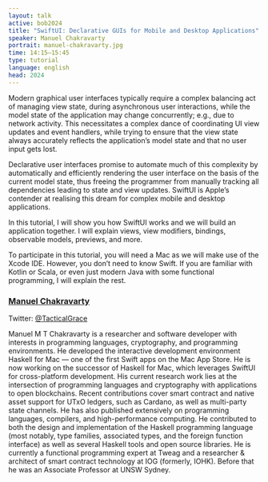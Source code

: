 ```yaml
---
layout: talk
active: bob2024
title: "SwiftUI: Declarative GUIs for Mobile and Desktop Applications"
speaker: Manuel Chakravarty
portrait: manuel-chakravarty.jpg
time: 14:15–15:45
type: tutorial
language: english
head: 2024
---
```


Modern graphical user interfaces typically require a complex balancing
act of managing view state, during asynchronous user interactions,
while the model state of the application may change concurrently;
e.g., due to network activity. This necessitates a complex dance of
coordinating UI view updates and event handlers, while trying to
ensure that the view state always accurately reflects the
application’s model state and that no user input gets lost.

Declarative user interfaces promise to automate much of this
complexity by automatically and efficiently rendering the user
interface on the basis of the current model state, thus freeing the
programmer from manually tracking all dependencies leading to state
and view updates. SwiftUI is Apple’s contender at realising this dream
for complex mobile and desktop applications.

In this tutorial, I will show you how SwiftUI works and we will build
an application together. I will explain views, view modifiers,
bindings, observable models, previews, and more.

To participate in this tutorial, you will need a Mac as we will make
use of the Xcode IDE. However, you don’t need to know Swift. If you
are familiar with Kotlin or Scala, or even just modern Java with some
functional programming, I will explain the rest.



### [Manuel Chakravarty](https://JustTesting.org/)

Twitter: [@TacticalGrace](https://twitter.com/TacticalGrace)

Manuel M T Chakravarty is a researcher and software developer with
interests in programming languages, cryptography, and programming
environments. He developed the interactive development environment
Haskell for Mac — one of the first Swift apps on the Mac App Store. He
is now working on the successor of Haskell for Mac, which leverages
SwiftUI for cross-platform development. His current research work lies
at the intersection of programming languages and cryptography with
applications to open blockchains. Recent contributions cover smart
contract and native asset support for UTxO ledgers, such as Cardano,
as well as multi-party state channels. He has also published
extensively on programming languages, compilers, and high-performance
computing. He contributed to both the design and implementation of the
Haskell programming language (most notably, type families, associated
types, and the foreign function interface) as well as several Haskell
tools and open source libraries. He is currently a functional
programming expert at Tweag and a researcher & architect of smart
contract technology at IOG (formerly, IOHK). Before that he was an
Associate Professor at UNSW Sydney.
